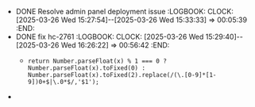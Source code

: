 - DONE Resolve admin panel deployment issue
  :LOGBOOK:
  CLOCK: [2025-03-26 Wed 15:27:54]--[2025-03-26 Wed 15:33:33] =>  00:05:39
  :END:
- DONE fix hc-2761
  :LOGBOOK:
  CLOCK: [2025-03-26 Wed 15:29:40]--[2025-03-26 Wed 16:26:22] =>  00:56:42
  :END:
	- ```apl
	  return Number.parseFloat(x) % 1 === 0 ? Number.parseFloat(x).toFixed(0) : Number.parseFloat(x).toFixed(2).replace(/(\.[0-9]*[1-9])0+$|\.0*$/,'$1');
	  ```
-
